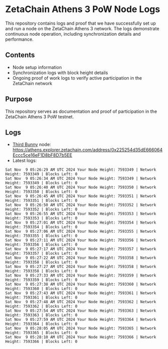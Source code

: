 # ZetaChain Athens 3 PoW Node Logs
This repository contains logs and proof that we have successfully set up and run a node on the ZetaChain Athens 3 network. The logs demonstrate continuous node operation, including synchronization details and performance.

## Contents
- Node setup information
- Synchronization logs with block height details
- Ongoing proof of work logs to verify active participation in the ZetaChain network

## Purpose
This repository serves as documentation and proof of participation in the ZetaChain Athens 3 PoW testnet.

## Logs

- [Third Bunny](https://thirdbunny.xyz/) node: https://athens.explorer.zetachain.com/address/0x225254d35dE666064Eccc5ce16eF1D8bF8D7b5EE
- Latest logs:
```
Sat Nov  9 05:26:29 AM UTC 2024 Your Node Height: 7593349 | Network Height: 7593349 | Blocks Left: 0
Sat Nov  9 05:26:34 AM UTC 2024 Your Node Height: 7593349 | Network Height: 7593349 | Blocks Left: 0
Sat Nov  9 05:26:40 AM UTC 2024 Your Node Height: 7593350 | Network Height: 7593350 | Blocks Left: 0
Sat Nov  9 05:26:45 AM UTC 2024 Your Node Height: 7593351 | Network Height: 7593351 | Blocks Left: 0
Sat Nov  9 05:26:50 AM UTC 2024 Your Node Height: 7593352 | Network Height: 7593352 | Blocks Left: 0
Sat Nov  9 05:26:55 AM UTC 2024 Your Node Height: 7593353 | Network Height: 7593353 | Blocks Left: 0
Sat Nov  9 05:27:01 AM UTC 2024 Your Node Height: 7593354 | Network Height: 7593354 | Blocks Left: 0
Sat Nov  9 05:27:06 AM UTC 2024 Your Node Height: 7593355 | Network Height: 7593355 | Blocks Left: 0
Sat Nov  9 05:27:11 AM UTC 2024 Your Node Height: 7593356 | Network Height: 7593356 | Blocks Left: 0
Sat Nov  9 05:27:17 AM UTC 2024 Your Node Height: 7593357 | Network Height: 7593357 | Blocks Left: 0
Sat Nov  9 05:27:22 AM UTC 2024 Your Node Height: 7593358 | Network Height: 7593358 | Blocks Left: 0
Sat Nov  9 05:27:27 AM UTC 2024 Your Node Height: 7593358 | Network Height: 7593358 | Blocks Left: 0
Sat Nov  9 05:27:33 AM UTC 2024 Your Node Height: 7593359 | Network Height: 7593359 | Blocks Left: 0
Sat Nov  9 05:27:38 AM UTC 2024 Your Node Height: 7593360 | Network Height: 7593360 | Blocks Left: 0
Sat Nov  9 05:27:43 AM UTC 2024 Your Node Height: 7593361 | Network Height: 7593361 | Blocks Left: 0
Sat Nov  9 05:27:48 AM UTC 2024 Your Node Height: 7593362 | Network Height: 7593362 | Blocks Left: 0
Sat Nov  9 05:27:54 AM UTC 2024 Your Node Height: 7593363 | Network Height: 7593363 | Blocks Left: 0
Sat Nov  9 05:27:59 AM UTC 2024 Your Node Height: 7593364 | Network Height: 7593364 | Blocks Left: 0
Sat Nov  9 05:28:05 AM UTC 2024 Your Node Height: 7593365 | Network Height: 7593365 | Blocks Left: 0
Sat Nov  9 05:28:10 AM UTC 2024 Your Node Height: 7593366 | Network Height: 7593366 | Blocks Left: 0
```
